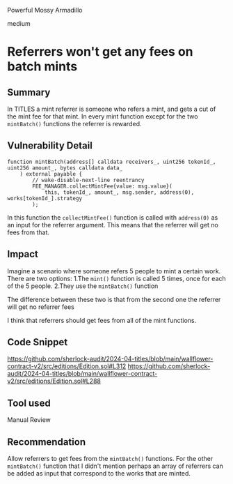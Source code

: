 Powerful Mossy Armadillo

medium

# Referrers won't get any fees on batch mints

## Summary
In TITLES a mint referrer is someone who refers a mint, and gets a cut of the mint fee for that mint. In every mint function except for the two `mintBatch()` functions the referrer is rewarded.

## Vulnerability Detail
```solidity
function mintBatch(address[] calldata receivers_, uint256 tokenId_, uint256 amount_, bytes calldata data_
    ) external payable {
        // wake-disable-next-line reentrancy
        FEE_MANAGER.collectMintFee{value: msg.value}(
            this, tokenId_, amount_, msg.sender, address(0), works[tokenId_].strategy
        );
```
In this function the `collectMintFee()` function is called with `address(0)` as an input for the referrer argument. This means that the referrer will get no fees from that.

## Impact
Imagine a scenario where someone refers 5 people to mint a certain work. 
There are two options:
1.The `mint()` function is called 5 times, once for each of the 5 people.
2.They use the `mintBatch()` function

The difference between these two is that from the second one the referrer will get no referrer fees

I think that referrers should get fees from all of the mint functions.

## Code Snippet
https://github.com/sherlock-audit/2024-04-titles/blob/main/wallflower-contract-v2/src/editions/Edition.sol#L312
https://github.com/sherlock-audit/2024-04-titles/blob/main/wallflower-contract-v2/src/editions/Edition.sol#L288

## Tool used

Manual Review

## Recommendation
Allow referrers to get fees from the `mintBatch()` functions. For the other `mintBatch()` function that I didn't mention perhaps an array of referrers can be added as input that correspond to the works that are minted.
